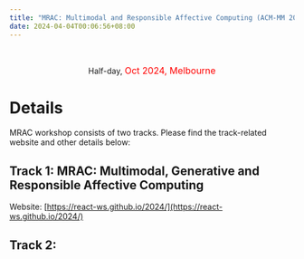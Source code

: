 ```yaml
---
title: "MRAC: Multimodal and Responsible Affective Computing (ACM-MM 2024)" 
date: 2024-04-04T00:06:56+08:00
---
```


<br>
<div class="row">
  <div>
<!--     <p><center>
        <img class="img-fluid banner-pic" src="/2024/MRAC_2024_banner.PNG">
    </center></p> -->
    <p><center>
      Half-day, <font size="3" color="red"> Oct 2024, Melbourne</font> 
    </center></p>
  </div>
</div><be>

# Details
MRAC workshop consists of two tracks. Please find the track-related website and other details below:

## Track 1: MRAC: Multimodal, Generative and Responsible Affective Computing
Website: [https://react-ws.github.io/2024/](https://react-ws.github.io/2024/)

## Track 2: 
